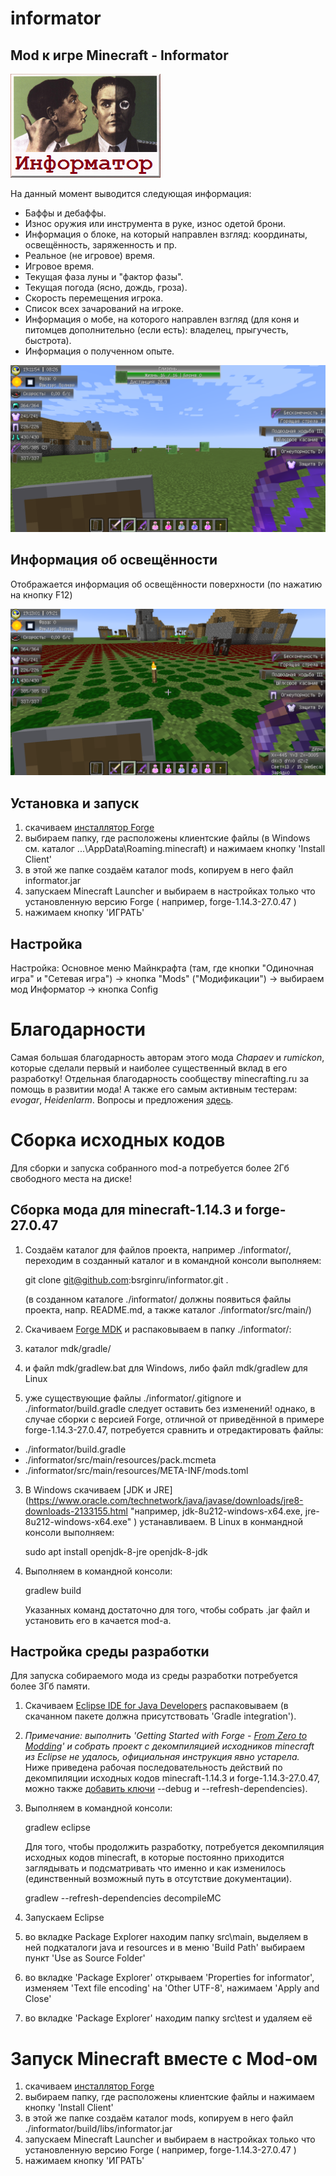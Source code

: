 # informator

## Mod к игре Minecraft - Informator

![Logo](https://github.com/bsrginru/informator/blob/master/src/main/resources/avttrue.informator.logo.png)

На данный момент выводится следующая информация:
* Баффы и дебаффы.
* Износ оружия или инструмента в руке, износ одетой брони.
* Информация о блоке, на который направлен взгляд: координаты, освещённость, заряженность и пр.
* Реальное (не игровое) время.
* Игровое время.
* Текущая фаза луны и "фактор фазы".
* Текущая погода (ясно, дождь, гроза).
* Скорость перемещения игрока.
* Список всех зачарований на игроке.
* Информация о мобе, на которого направлен взгляд (для коня и питомцев дополнительно (если есть): владелец, прыгучесть, быстрота).
* Информация о полученном опыте.

![Screenshot](https://github.com/bsrginru/informator/blob/v1.10.x/screenshots/2016-05-02_19.11.54.png)

## Информация об освещённости

Отображается информация об освещённости поверхности (по нажатию на кнопку F12)

![Screenshot](https://github.com/bsrginru/informator/blob/v1.10.x/screenshots/2016-05-02_19.13.01.png)

## Установка и запуск
1. скачиваем [инсталлятор Forge](https://files.minecraftforge.net/ "например forge-1.14.3-27.0.47-installer.jar")
2. выбираем папку, где расположены клиентские файлы (в Windows см. каталог ...\AppData\Roaming\.minecraft) и нажимаем кнопку 'Install Client'
3. в этой же папке создаём каталог mods, копируем в него файл informator.jar
4. запускаем Minecraft Launcher и выбираем в настройках только что установленную версию Forge ( например, forge-1.14.3-27.0.47 )
5. нажимаем кнопку 'ИГРАТЬ'

## Настройка

Настройка:
Основное меню Майнкрафта (там, где кнопки "Одиночная игра" и "Сетевая игра") -> кнопка "Mods" ("Модификации") -> выбираем мод Информатор -> кнопка Config

# Благодарности

Самая большая благодарность авторам этого мода *Chapaev* и *rumickon*, которые сделали первый и наиболее существенный вклад в его разработку!
Отдельная благодарность сообществу minecrafting.ru за помощь в развитии мода!
А также его самым активным тестерам: *evogar*, *Heidenlarm*.
Вопросы и предложения [здесь](http://minecrafting.ru/topic/12250/ "Форум minecrafting.ru").

# Сборка исходных кодов

Для сборки и запуска собранного mod-а потребуется более 2Гб свободного места на диске!

## Сборка мода для minecraft-1.14.3 и forge-27.0.47
1. Создаём каталог для файлов проекта, например ./informator/, переходим в созданный каталог и в командной консоли выполняем:

    git clone git@github.com:bsrginru/informator.git .

    (в созданном каталоге ./informator/ должны появиться файлы проекта, напр. README.md, а также каталог ./informator/src/main/)
2. Cкачиваем [Forge MDK](https://files.minecraftforge.net/ "например, forge-1.14.3-27.0.47-mdk.zip") и распаковываем в папку ./informator/:
 1. каталог mdk/gradle/
 2. и файл mdk/gradlew.bat для Windows, либо файл mdk/gradlew для Linux
 3. уже существующие файлы ./informator/.gitignore и ./informator/build.gradle следует оставить без изменений!
 однако, в случае сборки с версией Forge, отличной от приведённой в примере forge-1.14.3-27.0.47, потребуется сравнить и отредактировать файлы:
  - ./informator/build.gradle
  - ./informator/src/main/resources/pack.mcmeta
  - ./informator/src/main/resources/META-INF/mods.toml
3. В Windows скачиваем [JDK и JRE] (https://www.oracle.com/technetwork/java/javase/downloads/jre8-downloads-2133155.html "например, jdk-8u212-windows-x64.exe, jre-8u212-windows-x64.exe" ) устанавливаем. В Linux в конмандной консоли выполняем:

    sudo apt install openjdk-8-jre openjdk-8-jdk
4. Выполняем в командной консоли:

    gradlew build

    Указанных команд достаточно для того, чтобы собрать .jar файл и установить его в качается mod-а.

## Настройка среды разработки

Для запуска собираемого мода из среды разработки потребуется более 3Гб памяти.

1. Скачиваем [Eclipse IDE for Java Developers](https://www.eclipse.org/downloads/packages/ "например eclipse-java-2019-06-R-win32-x86_64.zip") распаковываем (в скачанном пакете должна присутствовать 'Gradle integration').
2. *Примечание: выполнить 'Getting Started with Forge - [From Zero to Modding](https://mcforge.readthedocs.io/en/latest/gettingstarted/ "From Zero to Modding")' и собрать проект с декомпиляцией исходников minecraft из Eclipse не удалось, официальная инструкция явно устарела.*
Ниже приведена рабочая последовательность действий по декомпиляции исходных кодов minecraft-1.14.3 и forge-1.14.3-27.0.47, можно также [добавить ключи](https://www.minecraftforge.net/forum/topic/16872-setupdecompworkspace-or-setupdevworkspace-where-is-the-difference/) --debug и --refresh-dependencies).
3. Выполняем в командной консоли:

    gradlew eclipse

    Для того, чтобы продолжить разработку, потребуется декомпиляция исходных кодов minecraft, в которые постоянно приходится заглядывать и подсматривать что именно и как изменилось (единственный возможный путь в отсутствие документации).

    gradlew --refresh-dependencies decompileMC
4. Запускаем Eclipse
 1. во вкладке Package Explorer находим папку src\main, выделяем в ней подкаталоги java и resources и в меню 'Build Path' выбираем пункт 'Use as Source Folder'
 2. во вкладке 'Package Explorer' открываем 'Properties for informator', изменяем 'Text file encoding' на 'Other UTF-8', нажимаем 'Apply and Close'
 3. во вкладке 'Package Explorer' находим папку src\test и удаляем её

# Запуск Minecraft вместе с Mod-ом
1. скачиваем [инсталлятор Forge](https://files.minecraftforge.net/ "например forge-1.14.3-27.0.47-installer.jar")
2. выбираем папку, где расположены клиентские файлы и нажимаем кнопку 'Install Client'
3. в этой же папке создаём каталог mods, копируем в него файл ./informator/build/libs/informator.jar
4. запускаем Minecraft Launcher и выбираем в настройках только что установленную версию Forge ( например, forge-1.14.3-27.0.47 )
5. нажимаем кнопку 'ИГРАТЬ'